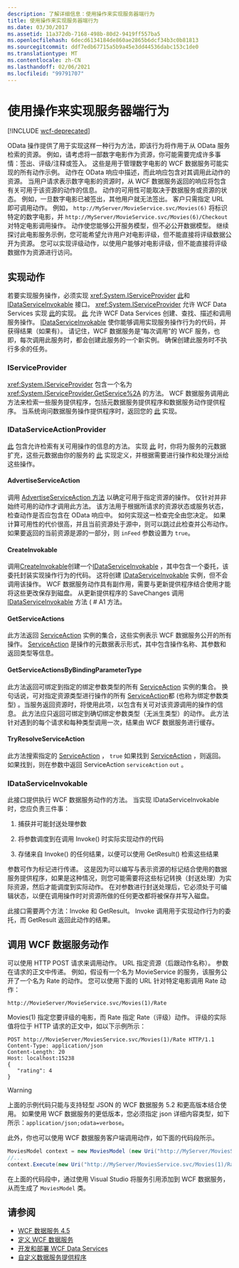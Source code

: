 ```yaml
---
description: 了解详细信息：使用操作来实现服务器端行为
title: 使用操作来实现服务器端行为
ms.date: 03/30/2017
ms.assetid: 11a372db-7168-498b-80d2-9419ff557ba5
ms.openlocfilehash: 6decd6134184de860ae2865b6dcf34b3c0b81813
ms.sourcegitcommit: ddf7edb67715a5b9a45e3dd44536dabc153c1de0
ms.translationtype: MT
ms.contentlocale: zh-CN
ms.lasthandoff: 02/06/2021
ms.locfileid: "99791707"
---
```

# <a name="using-actions-to-implement-server-side-behavior"></a>使用操作来实现服务器端行为

[!INCLUDE [wcf-deprecated](~/includes/wcf-deprecated.md)]

OData 操作提供了用于实现这样一种行为方法，即该行为将作用于从 OData 服务检索的资源。 例如，请考虑将一部数字电影作为资源，你可能需要完成许多事情：签出、评级/注释或签入。 这些是用于管理数字电影的 WCF 数据服务可能实现的所有动作示例。 动作在 OData 响应中描述，而此响应包含对其调用此动作的资源。 当用户请求表示数字电影的资源时，从 WCF 数据服务返回的响应将包含有关可用于该资源的动作的信息。 动作的可用性可能取决于数据服务或资源的状态。 例如，一旦数字电影已被签出，其他用户就无法签出。 客户只需指定 URL 即可调用动作。 例如， `http://MyServer/MovieService.svc/Movies(6)` 将标识特定的数字电影，并 `http://MyServer/MovieService.svc/Movies(6)/Checkout` 对特定电影调用操作。 动作使您能够公开服务模型，但不必公开数据模型。 继续探讨此电影服务示例，您可能希望允许用户对电影评级，但不能直接将评级数据公开为资源。 您可以实现评级动作，以使用户能够对电影评级，但不能直接将评级数据作为资源进行访问。

## <a name="implementing-an-action"></a>实现动作

 若要实现服务操作，必须实现 <xref:System.IServiceProvider> [此](/previous-versions/dotnet/wcf-data-services/hh859915(v=vs.103))和 [IDataServiceInvokable](/previous-versions/dotnet/wcf-data-services/hh859893(v=vs.103)) 接口。 <xref:System.IServiceProvider> 允许 WCF Data Services 实现 [此](/previous-versions/dotnet/wcf-data-services/hh859915(v=vs.103))的实现。 [此](/previous-versions/dotnet/wcf-data-services/hh859915(v=vs.103)) 允许 WCF Data Services 创建、查找、描述和调用服务操作。 [IDataServiceInvokable](/previous-versions/dotnet/wcf-data-services/hh859893(v=vs.103)) 使你能够调用实现服务操作行为的代码，并获得结果（如果有）。 请记住，WCF 数据服务是“每次调用”的 WCF 服务，也即，每次调用此服务时，都会创建此服务的一个新实例。  确保创建此服务时不执行多余的任务。

### <a name="iserviceprovider"></a>IServiceProvider

 <xref:System.IServiceProvider> 包含一个名为 <xref:System.IServiceProvider.GetService%2A> 的方法。 WCF 数据服务调用此方法来检索一些服务提供程序，包括元数据服务提供程序和数据服务动作提供程序。 当系统询问数据服务操作提供程序时，返回您的 [此](/previous-versions/dotnet/wcf-data-services/hh859915(v=vs.103)) 实现。

### <a name="idataserviceactionprovider"></a>IDataServiceActionProvider

 [此](/previous-versions/dotnet/wcf-data-services/hh859915(v=vs.103)) 包含允许检索有关可用操作的信息的方法。 实现 [此](/previous-versions/dotnet/wcf-data-services/hh859915(v=vs.103)) 时，你将为服务的元数据扩充，这些元数据由你的服务的 [此](/previous-versions/dotnet/wcf-data-services/hh859915(v=vs.103)) 实现定义，并根据需要进行操作和处理分派给这些操作。

#### <a name="advertiseserviceaction"></a>AdvertiseServiceAction

 调用 [AdvertiseServiceAction 方法](/previous-versions/dotnet/wcf-data-services/hh859971(v=vs.103)) 以确定可用于指定资源的操作。 仅针对并非始终可用的动作才调用此方法。 该方法用于根据所请求的资源状态或服务状态，检查动作是否应包含在 OData 响应中。 如何实现这一检查完全由您决定。 如果计算可用性的代价很高，并且当前资源处于源中，则可以跳过此检查并公布动作。 如果要返回的当前资源是源的一部分，则 `inFeed` 参数设置为 `true`。

#### <a name="createinvokable"></a>CreateInvokable

 调用[CreateInvokable](/previous-versions/dotnet/wcf-data-services/hh859940(v=vs.103))创建一个[IDataServiceInvokable](/previous-versions/dotnet/wcf-data-services/hh859893(v=vs.103)) ，其中包含一个委托，该委托封装实现操作行为的代码。 这将创建 [IDataServiceInvokable](/previous-versions/dotnet/wcf-data-services/hh859893(v=vs.103)) 实例，但不会调用该操作。 WCF 数据服务动作具有副作用，需要与更新提供程序结合使用才能将这些更改保存到磁盘。 从更新提供程序的 SaveChanges 调用 [IDataServiceInvokable](/previous-versions/dotnet/wcf-data-services/hh859924(v=vs.103)) 方法 ( # A1 方法。

#### <a name="getserviceactions"></a>GetServiceActions

 此方法返回 [ServiceAction](/previous-versions/dotnet/wcf-data-services/hh544089(v=vs.103)) 实例的集合，这些实例表示 WCF 数据服务公开的所有操作。 [ServiceAction](/previous-versions/dotnet/wcf-data-services/hh544089(v=vs.103)) 是操作的元数据表示形式，其中包含操作名称、其参数和返回类型等信息。

#### <a name="getserviceactionsbybindingparametertype"></a>GetServiceActionsByBindingParameterType

 此方法返回可绑定到指定的绑定参数类型的所有 [ServiceAction](/previous-versions/dotnet/wcf-data-services/hh544089(v=vs.103)) 实例的集合。 换句话说，可对指定资源类型进行操作的所有 [ServiceAction](/previous-versions/dotnet/wcf-data-services/hh544089(v=vs.103))都 (也称为绑定参数类型) 。当服务返回资源时，将使用此项，以包含有关可对该资源调用的操作的信息。 此方法应只返回可绑定到确切绑定参数类型（无派生类型）的动作。 此方法针对遇到的每个请求和每种类型调用一次，结果由 WCF 数据服务进行缓存。

#### <a name="tryresolveserviceaction"></a>TryResolveServiceAction

 此方法搜索指定的 [ServiceAction](/previous-versions/dotnet/wcf-data-services/hh544089(v=vs.103)) ， `true` 如果找到 [ServiceAction](/previous-versions/dotnet/wcf-data-services/hh544089(v=vs.103)) ，则返回。 如果找到，则[](/previous-versions/dotnet/wcf-data-services/hh544089(v=vs.103))在参数中返回 ServiceAction `serviceAction` `out` 。

### <a name="idataserviceinvokable"></a>IDataServiceInvokable

 此接口提供执行 WCF 数据服务动作的方法。 当实现 IDataServiceInvokable 时，您应负责三件事：

1. 捕获并可能封送处理参数

2. 将参数调度到在调用 Invoke() 时实际实现动作的代码

3. 存储来自 Invoke() 的任何结果，以便可以使用 GetResult() 检索这些结果

 参数可作为标记进行传递。 这是因为可以编写与表示资源的标记结合使用的数据服务提供程序，如果是这种情况，则您可能需要将这些标记转换（封送处理）为实际资源，然后才能调度到实际动作。 在对参数进行封送处理后，它必须处于可编辑状态，以便在调用操作时对资源所做的任何更改都将被保存并写入磁盘。

 此接口需要两个方法：Invoke 和 GetResult。 Invoke 调用用于实现动作行为的委托，而 GetResult 返回此动作的结果。

## <a name="invoking-a-wcf-data-service-action"></a>调用 WCF 数据服务动作

 可以使用 HTTP POST 请求来调用动作。 URL 指定资源（后跟动作名称）。 参数在请求的正文中传递。 例如，假设有一个名为 MovieService 的服务，该服务公开了一个名为 Rate 的动作。 您可以使用下面的 URL 针对特定电影调用 Rate 动作：

 `http://MovieServer/MovieService.svc/Movies(1)/Rate`

 Movies(1) 指定您要评级的电影，而 Rate 指定 Rate（评级）动作。 评级的实际值将位于 HTTP 请求的正文中，如以下示例所示：

```http
POST http://MovieServer/MoviesService.svc/Movies(1)/Rate HTTP/1.1
Content-Type: application/json
Content-Length: 20
Host: localhost:15238
{
   "rating": 4
}
```

> [!WARNING]
> 上面的示例代码只能与支持轻型 JSON 的 WCF 数据服务 5.2 和更高版本结合使用。 如果使用 WCF 数据服务的更低版本，您必须指定 json 详细内容类型，如下所示：`application/json;odata=verbose`。

 此外，你也可以使用 WCF 数据服务客户端调用动作，如下面的代码段所示。

```csharp
MoviesModel context = new MoviesModel (new Uri("http://MyServer/MoviesService.svc/"));
//...
context.Execute(new Uri("http://MyServer/MoviesService.svc/Movies(1)/Rate"), "POST", new BodyOperationParameter("rating",4) );
```

 在上面的代码段中，通过使用 Visual Studio 将服务引用添加到 WCF 数据服务，从而生成了 `MoviesModel` 类。

## <a name="see-also"></a>请参阅

- [WCF 数据服务 4.5](index.md)
- [定义 WCF 数据服务](defining-wcf-data-services.md)
- [开发和部署 WCF Data Services](developing-and-deploying-wcf-data-services.md)
- [自定义数据服务提供程序](custom-data-service-providers-wcf-data-services.md)
